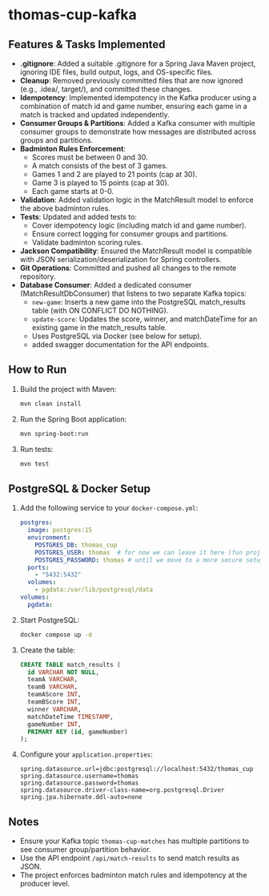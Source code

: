 # thomas-cup-kafka

## Features & Tasks Implemented

- **.gitignore**: Added a suitable .gitignore for a Spring Java Maven project, ignoring IDE files, build output, logs, and OS-specific files.
- **Cleanup**: Removed previously committed files that are now ignored (e.g., .idea/, target/), and committed these changes.
- **Idempotency**: Implemented idempotency in the Kafka producer using a combination of match id and game number, ensuring each game in a match is tracked and updated independently.
- **Consumer Groups & Partitions**: Added a Kafka consumer with multiple consumer groups to demonstrate how messages are distributed across groups and partitions.
- **Badminton Rules Enforcement**: 
  - Scores must be between 0 and 30.
  - A match consists of the best of 3 games.
  - Games 1 and 2 are played to 21 points (cap at 30).
  - Game 3 is played to 15 points (cap at 30).
  - Each game starts at 0-0.
- **Validation**: Added validation logic in the MatchResult model to enforce the above badminton rules.
- **Tests**: Updated and added tests to:
  - Cover idempotency logic (including match id and game number).
  - Ensure correct logging for consumer groups and partitions.
  - Validate badminton scoring rules.
- **Jackson Compatibility**: Ensured the MatchResult model is compatible with JSON serialization/deserialization for Spring controllers.
- **Git Operations**: Committed and pushed all changes to the remote repository.
- **Database Consumer**: Added a dedicated consumer (MatchResultDbConsumer) that listens to two separate Kafka topics:
  - `new-game`: Inserts a new game into the PostgreSQL match_results table (with ON CONFLICT DO NOTHING).
  - `update-score`: Updates the score, winner, and matchDateTime for an existing game in the match_results table.
  - Uses PostgreSQL via Docker (see below for setup).
  - added swagger documentation for the API endpoints.

## How to Run

1. Build the project with Maven:
   ```sh
   mvn clean install
   ```
2. Run the Spring Boot application:
   ```sh
   mvn spring-boot:run
   ```
3. Run tests:
   ```sh
   mvn test
   ```

## PostgreSQL & Docker Setup

1. Add the following service to your `docker-compose.yml`:
   ```yaml
   postgres:
     image: postgres:15
     environment:
       POSTGRES_DB: thomas_cup
       POSTGRES_USER: thomas  # for now we can leave it here (fun project)
       POSTGRES_PASSWORD: thomas # until we move to a more secure setup 
     ports:
       - "5432:5432"
     volumes:
       - pgdata:/var/lib/postgresql/data
   volumes:
     pgdata:
   ```
2. Start PostgreSQL:
   ```sh
   docker compose up -d
   ```
3. Create the table:
   ```sql
   CREATE TABLE match_results (
     id VARCHAR NOT NULL,
     teamA VARCHAR,
     teamB VARCHAR,
     teamAScore INT,
     teamBScore INT,
     winner VARCHAR,
     matchDateTime TIMESTAMP,
     gameNumber INT,
     PRIMARY KEY (id, gameNumber)
   );
   ```
4. Configure your `application.properties`:
   ```properties
   spring.datasource.url=jdbc:postgresql://localhost:5432/thomas_cup
   spring.datasource.username=thomas
   spring.datasource.password=thomas
   spring.datasource.driver-class-name=org.postgresql.Driver
   spring.jpa.hibernate.ddl-auto=none
   ```

## Notes
- Ensure your Kafka topic `thomas-cup-matches` has multiple partitions to see consumer group/partition behavior.
- Use the API endpoint `/api/match-results` to send match results as JSON.
- The project enforces badminton match rules and idempotency at the producer level.
